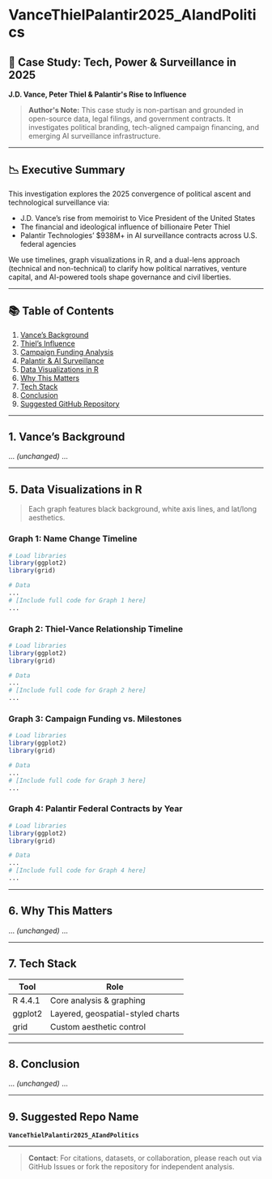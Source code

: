 # VanceThielPalantir2025\_AIandPolitics

## 🧠 Case Study: Tech, Power & Surveillance in 2025

**J.D. Vance, Peter Thiel & Palantir's Rise to Influence**

> **Author's Note:** This case study is non-partisan and grounded in open-source data, legal filings, and government contracts. It investigates political branding, tech-aligned campaign financing, and emerging AI surveillance infrastructure.

---

## 📉 Executive Summary

This investigation explores the 2025 convergence of political ascent and technological surveillance via:

* J.D. Vance’s rise from memoirist to Vice President of the United States
* The financial and ideological influence of billionaire Peter Thiel
* Palantir Technologies’ \$938M+ in AI surveillance contracts across U.S. federal agencies

We use timelines, graph visualizations in R, and a dual-lens approach (technical and non-technical) to clarify how political narratives, venture capital, and AI-powered tools shape governance and civil liberties.

---

## 📚 Table of Contents

1. [Vance’s Background](#1-vances-background)
2. [Thiel’s Influence](#2-peter-thiels-influence)
3. [Campaign Funding Analysis](#3-campaign-funding-analysis)
4. [Palantir & AI Surveillance](#4-palantir--ai-surveillance-in-2025)
5. [Data Visualizations in R](#5-data-visualizations-in-r)
6. [Why This Matters](#6-why-this-matters)
7. [Tech Stack](#7-tech-stack)
8. [Conclusion](#8-conclusion)
9. [Suggested GitHub Repository](#9-suggested-repo-name)

---

## 1. Vance’s Background

... *(unchanged)* ...

---

## 5. Data Visualizations in R

> Each graph features black background, white axis lines, and lat/long aesthetics.

### Graph 1: Name Change Timeline

```r
# Load libraries
library(ggplot2)
library(grid)

# Data
...
# [Include full code for Graph 1 here]
...
```

### Graph 2: Thiel-Vance Relationship Timeline

```r
# Load libraries
library(ggplot2)
library(grid)

# Data
...
# [Include full code for Graph 2 here]
...
```

### Graph 3: Campaign Funding vs. Milestones

```r
# Load libraries
library(ggplot2)
library(grid)

# Data
...
# [Include full code for Graph 3 here]
...
```

### Graph 4: Palantir Federal Contracts by Year

```r
# Load libraries
library(ggplot2)
library(grid)

# Data
...
# [Include full code for Graph 4 here]
...
```

---

## 6. Why This Matters

... *(unchanged)* ...

---

## 7. Tech Stack

| Tool    | Role                              |
| ------- | --------------------------------- |
| R 4.4.1 | Core analysis & graphing          |
| ggplot2 | Layered, geospatial-styled charts |
| grid    | Custom aesthetic control          |

---

## 8. Conclusion

... *(unchanged)* ...

---

## 9. Suggested Repo Name

**`VanceThielPalantir2025_AIandPolitics`**

---

> **Contact**: For citations, datasets, or collaboration, please reach out via GitHub Issues or fork the repository for independent analysis.



